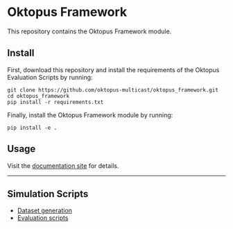 # Oktopus Framework


This repository contains the Oktopus Framework module.

## Install

First, download this repository and install the requirements of the Oktopus Evaluation Scripts by running:

    git clone https://github.com/oktopus-multicast/oktopus_framework.git
    cd oktopus_framework
    pip install -r requirements.txt

Finally, install the Oktopus Framework module by running:

    pip install -e .

## Usage

Visit the [documentation site](https://oktopus-multicast.github.io/oktopus_doc/docs/overview) for details.

---

## Simulation Scripts

* [Dataset generation](https://github.com/oktopus-multicast/oktopus_dataset-gen)
* [Evaluation scripts](https://github.com/oktopus-multicast/oktopus_eval-scripts)